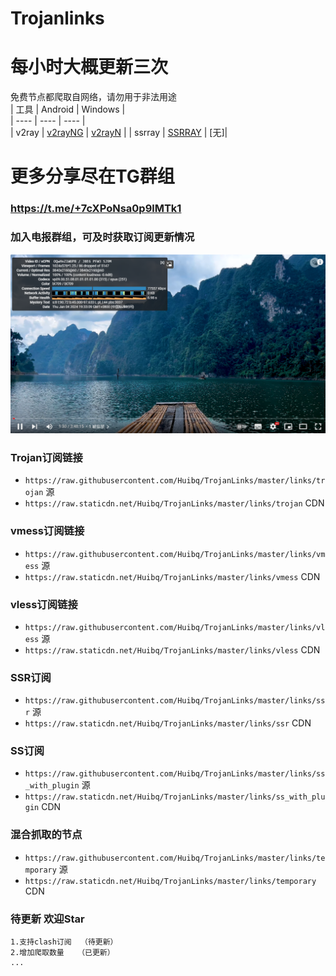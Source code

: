 # Trojanlinks
# 每小时大概更新三次
免费节点都爬取自网络，请勿用于非法用途  
|  工具  | Android  | Windows  |  
|  ----  | ----   | ----  |  
| v2ray  | [v2rayNG](https://github.com/2dust/v2rayNG/releases) | [v2rayN](https://github.com/2dust/v2rayN/releases) |
| ssrray  | [SSRRAY](https://github.com/xxf098/shadowsocksr-v2ray-trojan-android/releases) |  [无]|
  
# 更多分享尽在TG群组
### https://t.me/+7cXPoNsa0p9lMTk1
### 加入电报群组，可及时获取订阅更新情况


![img_2.png](md/测试图.png)


### Trojan订阅链接
- `https://raw.githubusercontent.com/Huibq/TrojanLinks/master/links/trojan`  源
- `https://raw.staticdn.net/Huibq/TrojanLinks/master/links/trojan`  CDN

### vmess订阅链接
- `https://raw.githubusercontent.com/Huibq/TrojanLinks/master/links/vmess`  源
- `https://raw.staticdn.net/Huibq/TrojanLinks/master/links/vmess`  CDN

### vless订阅链接
- `https://raw.githubusercontent.com/Huibq/TrojanLinks/master/links/vless`  源
- `https://raw.staticdn.net/Huibq/TrojanLinks/master/links/vless`  CDN

### SSR订阅
- `https://raw.githubusercontent.com/Huibq/TrojanLinks/master/links/ssr`  源
- `https://raw.staticdn.net/Huibq/TrojanLinks/master/links/ssr`  CDN

### SS订阅
- `https://raw.githubusercontent.com/Huibq/TrojanLinks/master/links/ss_with_plugin`  源
- `https://raw.staticdn.net/Huibq/TrojanLinks/master/links/ss_with_plugin`  CDN

### 混合抓取的节点
- `https://raw.githubusercontent.com/Huibq/TrojanLinks/master/links/temporary`  源
- `https://raw.staticdn.net/Huibq/TrojanLinks/master/links/temporary`  CDN


### 待更新 欢迎Star
```any
1.支持clash订阅  （待更新）
2.增加爬取数量   （已更新）
...
```
